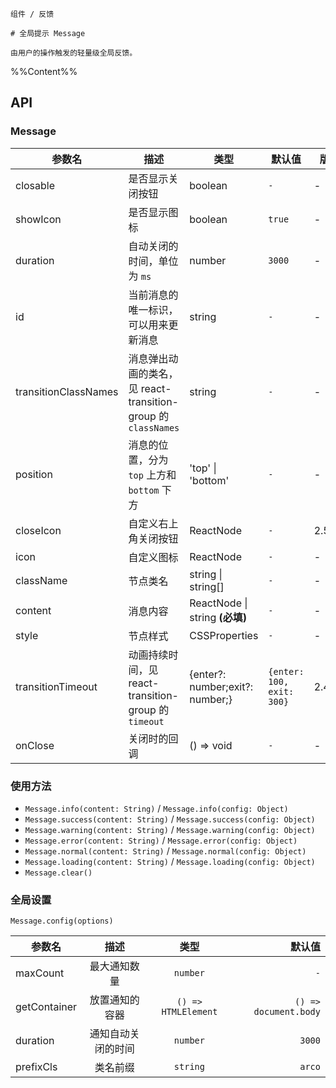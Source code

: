 `````
组件 / 反馈

# 全局提示 Message

由用户的操作触发的轻量级全局反馈。
`````

%%Content%%

## API

### Message

|参数名|描述|类型|默认值|版本|
|---|---|---|---|---|
|closable|是否显示关闭按钮|boolean |`-`|-|
|showIcon|是否显示图标|boolean |`true`|-|
|duration|自动关闭的时间，单位为 `ms`|number |`3000`|-|
|id|当前消息的唯一标识，可以用来更新消息|string |`-`|-|
|transitionClassNames|消息弹出动画的类名，见 react-transition-group 的 `classNames`|string |`-`|-|
|position|消息的位置，分为 `top` 上方和 `bottom` 下方|'top' \| 'bottom' |`-`|-|
|closeIcon|自定义右上角关闭按钮|ReactNode |`-`|2.50.0|
|icon|自定义图标|ReactNode |`-`|-|
|className|节点类名|string \| string[] |`-`|-|
|content|消息内容|ReactNode \| string  **(必填)**|`-`|-|
|style|节点样式|CSSProperties |`-`|-|
|transitionTimeout|动画持续时间，见 react-transition-group 的 `timeout`|{enter?: number;exit?: number;} |`{enter: 100, exit: 300}`|2.43.0|
|onClose|关闭时的回调|() => void |`-`|-|

### 使用方法

- `Message.info(content: String)` / `Message.info(config: Object)`
- `Message.success(content: String)` / `Message.success(config: Object)`
- `Message.warning(content: String)` / `Message.warning(config: Object)`
- `Message.error(content: String)` / `Message.error(config: Object)`
- `Message.normal(content: String)` / `Message.normal(config: Object)`
- `Message.loading(content: String)` / `Message.loading(config: Object)`
- `Message.clear()`

### 全局设置

`Message.config(options)`

|参数名|描述|类型|默认值|
|---|:---:|:---:|---:|
|maxCount|最大通知数量|`number`|`-`|
|getContainer|放置通知的容器|`() => HTMLElement`|`() => document.body`|
|duration|通知自动关闭的时间|`number`|`3000`|
|prefixCls|类名前缀|`string`|`arco`|

